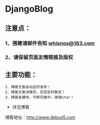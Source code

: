 # DjangoBlog

## 注意点：
### 1、搭建请邮件告知 whisnos@163.com
### 2、请保留页面友情链接及版权
## 主要功能：

    1、博客文章自动定时发布！
    2、博客文章详情页，实现实时聊天！
    3、博客各模块，不断完善中，谢谢star！
- 详见博客

博客地址：http://www.debug5.com
